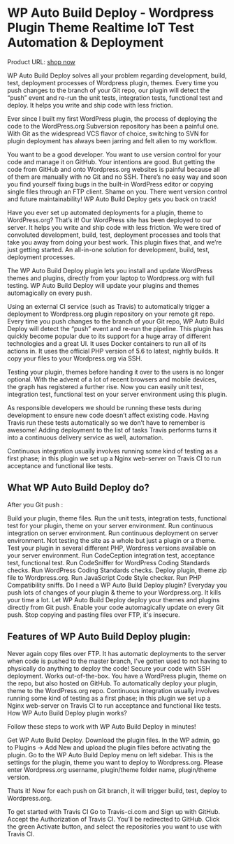 # WP Auto Build Deploy - Wordpress Plugin Theme Realtime IoT Test Automation &amp; Deployment

Product URL: [shop now](https://garazlab.com/product/wp-auto-build-deploy-wordpress-plugin-theme-realtime-iot-test-automation-deployment/)

WP Auto Build Deploy solves all your problem regarding development, build, test, deployment processes of Wordpress plugin, themes. Every time you push changes to the branch of your Git repo, our plugin will detect the “push” event and re-run the unit tests, integration tests, functional test and deploy. It helps you write and ship code with less friction.

Ever since I built my first WordPress plugin, the process of deploying the code to the WordPress.org Subversion repository has been a painful one. With Git as the widespread VCS flavor of choice, switching to SVN for plugin deployment has always been jarring and felt alien to my workflow.

You want to be a good developer. You want to use version control for your code and manage it on GitHub. Your intentions are good. But getting the code from GitHub and onto Wordpress.org websites is painful because all of them are manually with no Git and no SSH. There’s no easy way and soon you find yourself fixing bugs in the built-in WordPress editor or copying single files through an FTP client. Shame on you. There went version control and future maintainability! WP Auto Build Deploy gets you back on track!

Have you ever set up automated deployments for a plugin, theme to WordPress.org? That’s it! Our WordPress site has been deployed to our server. It helps you write and ship code with less friction. We were tired of convoluted development, build, test, deployment processes and tools that take you away from doing your best work. This plugin fixes that, and we’re just getting started. An all-in-one solution for development, build, test, deployment processes.

The WP Auto Build Deploy plugin lets you install and update WordPress themes and plugins, directly from your laptop to Wordpress.org with full testing. WP Auto Build Deploy will update your plugins and themes automagically on every push.

Using an external CI service (such as Travis) to automatically trigger a deployment to Wordpress.org plugin repository on your remote git repo. Every time you push changes to the branch of your Git repo, WP Auto Build Deploy will detect the “push” event and re-run the pipeline. This plugin has quickly become popular due to its support for a huge array of different technologies and a great UI. It uses Docker containers to run all of its actions in. It uses the official PHP version of 5.6 to latest, nightly builds. It copy your files to your Wordpress.org via SSH.

Testing your plugin, themes before handing it over to the users is no longer optional. With the advent of a lot of recent browsers and mobile devices, the graph has registered a further rise. Now you can easily unit test, integration test, functional test on your server environment using this plugin.

As responsible developers we should be running these tests during development to ensure new code doesn’t affect existing code. Having Travis run these tests automatically so we don’t have to remember is awesome! Adding deployment to the list of tasks Travis performs turns it into a continuous delivery service as well, automation.

Continuous integration usually involves running some kind of testing as a first phase; in this plugin we set up a Nginx web-server on Travis CI to run acceptance and functional like tests.

## What WP Auto Build Deploy do?

After you Git push :

Build your plugin, theme files.
Run the unit tests, integration tests, functional test for your plugin, theme on your server environment.
Run continuous integration on server environment.
Run continuous deployment on server environment.
Not testing the site as a whole but just a plugin or a theme.
Test your plugin in several different PHP, Wordress versions available on your server environment.
Run CodeCeption integration test, acceptance test, functional test.
Run CodeSniffer for WordPress Coding Standards checks.
Run WordPress Coding Standards checks.
Deploy plugin, theme zip file to Wordpress.org.
Run JavaScript Code Style checker.
Run PHP Compatibility sniffs.
Do I need a WP Auto Build Deploy plugin?
Everyday you push lots of changes of your plugin & theme to your Wordpress.org. It kills your time a lot.
Let WP Auto Build Deploy deploy your themes and plugins directly from Git push.
Enable your code automagically update on every Git push.
Stop copying and pasting files over FTP, it's insecure.

## Features of WP Auto Build Deploy plugin:
Never again copy files over FTP.
It has automatic deployments to the server when code is pushed to the master branch, I’ve gotten used to not having to physically do anything to deploy the code!
Secure your code with SSH deployment.
Works out-of-the-box.
You have a WordPress plugin, theme on the repo, but also hosted on GitHub. To automatically deploy your plugin, theme to the WordPress.org repo.
Continuous integration usually involves running some kind of testing as a first phase; in this plugin we set up a Nginx web-server on Travis CI to run acceptance and functional like tests.
How WP Auto Build Deploy plugin works?

Follow these steps to work with WP Auto Build Deploy in minutes!

Get WP Auto Build Deploy. Download the plugin files.
In the WP admin, go to Plugins -> Add New and upload the plugin files before activating the plugin.
Go to the WP Auto Build Deploy menu on left sidebar. This is the settings for the plugin, theme you want to deploy to Wordpress.org.
Please enter Wordpress.org username, plugin/theme folder name, plugin/theme version.

Thats it! Now for each push on Git branch, it will trigger build, test, deploy to Wordpress.org.

To get started with Travis CI
Go to Travis-ci.com and Sign up with GitHub.
Accept the Authorization of Travis CI. You’ll be redirected to GitHub.
Click the green Activate button, and select the repositories you want to use with Travis CI.
